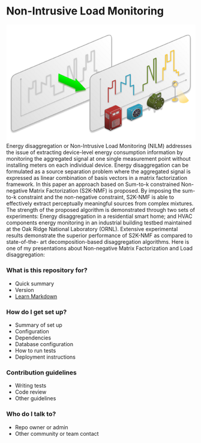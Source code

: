 # Non-Intrusive Load Monitoring #
![LD](/LD.png)
Energy disaggregation or Non-Intrusive Load Monitoring (NILM) addresses the issue of extracting device-level energy consumption information by monitoring the aggregated signal at one single measurement point without installing meters on each individual device. Energy disaggregation can be formulated as a source separation problem where the aggregated signal is expressed as linear combination of basis vectors in a matrix factorization framework. In this paper an approach based on Sum-to-k constrained Non-negative Matrix Factorization (S2K-NMF) is proposed. By imposing the sum-to-k constraint and the non-negative constraint, S2K-NMF is able to effectively extract perceptually meaningful sources from complex mixtures. The strength of the proposed algorithm is demonstrated through two sets of experiments: Energy disaggregation in a residential smart home; and HVAC components energy monitoring in an industrial building testbed maintained at the Oak Ridge National Laboratory (ORNL). Extensive experimental results demonstrate the superior performance of S2K-NMF as compared to state-of-the- art decomposition-based disaggregation algorithms. Here is one of my presentations about Non-negative Matrix Factorization and Load disaggregation:

### What is this repository for? ###

* Quick summary
* Version
* [Learn Markdown](https://bitbucket.org/tutorials/markdowndemo)

### How do I get set up? ###

* Summary of set up
* Configuration
* Dependencies
* Database configuration
* How to run tests
* Deployment instructions

### Contribution guidelines ###

* Writing tests
* Code review
* Other guidelines

### Who do I talk to? ###

* Repo owner or admin
* Other community or team contact
